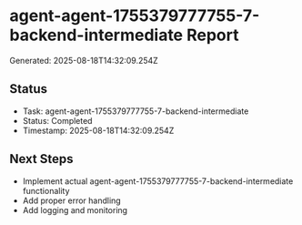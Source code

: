 # agent-agent-1755379777755-7-backend-intermediate Report

Generated: 2025-08-18T14:32:09.254Z

## Status
- Task: agent-agent-1755379777755-7-backend-intermediate
- Status: Completed
- Timestamp: 2025-08-18T14:32:09.254Z

## Next Steps
- Implement actual agent-agent-1755379777755-7-backend-intermediate functionality
- Add proper error handling
- Add logging and monitoring
